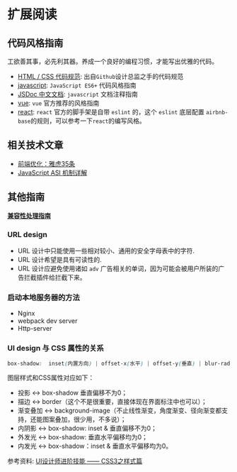 # 扩展阅读

## 代码风格指南

工欲善其事，必先利其器。养成一个良好的编程习惯，才能写出优雅的代码。

- [HTML / CSS 代码规范](http://codeguide.bootcss.com): 出自`Github`设计总监之手的代码规范
- [javascript](./guide/js.md): `JavaScript ES6+` 代码风格指南
- [JSDoc 中文文档](http://www.css88.com/doc/jsdoc/): `javascript` 文档注释指南
- [vue](https://cn.vuejs.org/v2/style-guide/): `vue` 官方推荐的风格指南
- [react](https://github.com/yannickcr/eslint-plugin-react/tree/master/docs/rules): `react` 官方的脚手架是自带 `eslint` 的，这个 `eslint` 底层配置 `airbnb-base`的规则，可以参考一下`react`的编写风格。

## 相关技术文章

- [前端优化：雅虎35条](http://blog.csdn.net/magneto7/article/details/53140269)
- [JavaScript ASI 机制详解](https://segmentfault.com/a/1190000004548664)

## 其他指南

**[兼容性处理指南](./compatibility.md)**

### URL design

- URL 设计中只能使用一些相对较小、通用的安全字母表中的字符.
- URL 设计希望是具有可读性的.
- URL 设计应避免使用诸如 `adv` 广告相关的单词，因为可能会被用户所装的广告拦截插件给拦截下来。

### 启动本地服务器的方法

- Nginx
- webpack dev server
- Http-server

### UI design 与 CSS 属性的关系

``` css
box-shadow:  inset(内置方向) | offset-x(水平) | offset-y(垂直) | blur-radius(模糊半径) | spread-radius(扩散半径) | color(颜色)
```

图层样式和CSS属性对应如下：

- 投影 ↔ box-shadow 垂直偏移不为0；
- 描边 ↔ border（这个不是很重要，直接体现在界面标注中也可以）；
- 渐变叠加 ↔ background-image（不止线性渐变，角度渐变、径向渐变都支持，还能图案叠加，很少用，不多说）；
- 内阴影 ↔ box-shadow: inset & 垂直偏移不为0；
- 外发光 ↔ box-shadow: 垂直水平偏移均为0；
- 内发光 ↔ box-shadow：inset & 垂直水平偏移均为0。

参考资料: [UI设计师进阶技能 —— CSS3之样式篇](https://www.jianshu.com/p/ffd475c367bb)
